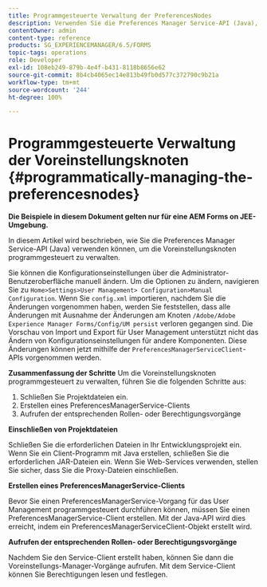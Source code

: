 ```yaml
---
title: Programmgesteuerte Verwaltung der PreferencesNodes
description: Verwenden Sie die Preferences Manager Service-API (Java), um die Voreinstellungsknoten programmgesteuert zu verwalten.
contentOwner: admin
content-type: reference
products: SG_EXPERIENCEMANAGER/6.5/FORMS
topic-tags: operations
role: Developer
exl-id: 108eb249-879b-4e4f-b431-8118b8656e62
source-git-commit: 8b4cb4065ec14e813b49fb0d577c372790c9b21a
workflow-type: tm+mt
source-wordcount: '244'
ht-degree: 100%

---
```


# Programmgesteuerte Verwaltung der Voreinstellungsknoten {#programmatically-managing-the-preferencesnodes}

**Die Beispiele in diesem Dokument gelten nur für eine AEM Forms on JEE-Umgebung.**

In diesem Artikel wird beschrieben, wie Sie die Preferences Manager Service-API (Java) verwenden können, um die Voreinstellungsknoten programmgesteuert zu verwalten.

Sie können die Konfigurationseinstellungen über die Administrator-Benutzeroberfläche manuell ändern. Um die Optionen zu ändern, navigieren Sie zu `Home>Settings>User Management> Configuration>Manual Configuration`. Wenn Sie `config.xml` importieren, nachdem Sie die Änderungen vorgenommen haben, werden Sie feststellen, dass alle Änderungen mit Ausnahme der Änderungen am Knoten `/Adobe/Adobe Experience Manager Forms/Config/UM persist` verloren gegangen sind. Die Vorschau von Import und Export für User Management unterstützt nicht das Ändern von Konfigurationseinstellungen für andere Komponenten. Diese Änderungen können jetzt mithilfe der `PreferencesManagerServiceClient`-APIs vorgenommen werden.

**Zusammenfassung der Schritte** Um die Voreinstellungsknoten programmgesteuert zu verwalten, führen Sie die folgenden Schritte aus:

1. Schließen Sie Projektdateien ein.
1. Erstellen eines PreferencesManagerService-Clients
1. Aufrufen der entsprechenden Rollen- oder Berechtigungsvorgänge

**Einschließen von Projektdateien**

Schließen Sie die erforderlichen Dateien in Ihr Entwicklungsprojekt ein. Wenn Sie ein Client-Programm mit Java erstellen, schließen Sie die erforderlichen JAR-Dateien ein. Wenn Sie Web-Services verwenden, stellen Sie sicher, dass Sie die Proxy-Dateien einschließen.

**Erstellen eines PreferencesManagerService-Clients**

Bevor Sie einen PreferencesManagerService-Vorgang für das User Management programmgesteuert durchführen können, müssen Sie einen PreferencesManagerService-Client erstellen. Mit der Java-API wird dies erreicht, indem ein PreferencesManagerServiceClient-Objekt erstellt wird.

**Aufrufen der entsprechenden Rollen- oder Berechtigungsvorgänge**

Nachdem Sie den Service-Client erstellt haben, können Sie dann die Voreinstellungs-Manager-Vorgänge aufrufen. Mit dem Service-Client können Sie Berechtigungen lesen und festlegen.
